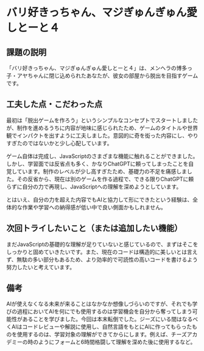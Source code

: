 # バリ好きっちゃん、マジぎゅんぎゅん愛しとーと４

## 課題の説明

「バリ好きっちゃん、マジぎゅんぎゅん愛しとーと４」は、メンヘラの博多っ子・アヤちゃんに閉じ込められたあなたが、彼女の部屋から脱出を目指すゲームです。

## 工夫した点・こだわった点

最初は「脱出ゲームを作ろう」というシンプルなコンセプトでスタートしましたが、制作を進めるうちに内容が地味に感じられたため、ゲームのタイトルや世界観でインパクトを出すように工夫しました。意図的に奇を衒った内容にし、やりすぎたのではないかと少し心配しています。

ゲーム自体は完成し、JavaScriptのさまざまな機能に触れることができました。しかし、学習面では反省点も多く、かなりChatGPTに頼ってしまったことを自覚しています。制作のレベルが少し高すぎたため、基礎力の不足を痛感しました。その反省から、現在は別のゲームを作る過程で、できる限りChatGPTに頼らずに自分の力で再現し、JavaScriptへの理解を深めようとしています。

とはいえ、自分の力を超えた内容でもAIと協力して形にできたという経験は、全体的な作業や学習への納得感が低い中で良い側面かもしれません。

## 次回トライしたいこと（または追加したい機能）

まだJavaScriptの基礎的な理解が足りていないと感じているので、まずはそこをしっかりと固めていきたいです。また、現在のコードは構造的に美しいとは言えず、無駄の多い部分もあるため、より効率的で可読性の高いコードを書けるよう努力したいと考えています。

## 備考

AIが使えなくなる未来が来ることはなかなか想像しづらいのですが、それでも学びの過程においてAIを何にでも使用するのは学習機会を自分から奪ってしまう可能性があることを学びました。今回は本末転倒でした。ジーズにいる間はなるべくAIはコードレビューや解説に使用し、自然言語をもとにAIに作ってもらったものを使用するのは、学習対象の理解ができてからにします。例えば、チーズアカデミーの時のようにフォームと6時間格闘して理解を深めた後に使用するなど。
